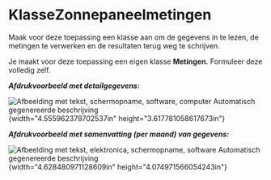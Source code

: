 # KlasseZonnepaneelmetingen

Maak voor deze toepassing een klasse aan om de gegevens
in te lezen, de metingen te verwerken en de resultaten terug weg te
schrijven.

Je maakt voor deze toepassing een eigen klasse **Metingen.** Formuleer
deze volledig zelf.

***Afdrukvoorbeeld met detailgegevens:***

![Afbeelding met tekst, schermopname, software, computer Automatisch
gegenereerde
beschrijving](./media/image1.png){width="4.555962379702537in"
height="3.617781058617673in"}

***Afdrukvoorbeeld met samenvatting (per maand) van gegevens:***

![Afbeelding met tekst, elektronica, schermopname, software Automatisch
gegenereerde
beschrijving](./media/image2.png){width="4.628480971128609in"
height="4.074971566054243in"}
